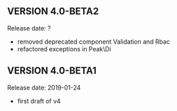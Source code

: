 VERSION 4.0-BETA2
-----------
Release date: ?

 - removed deprecated component Validation and Rbac
 - refactored exceptions in Peak\Di

VERSION 4.0-BETA1
-----------
Release date: 2019-01-24

 - first draft of v4